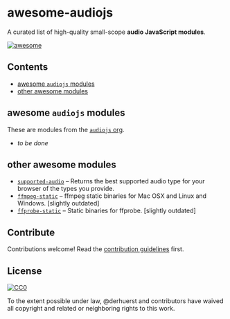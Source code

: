 # awesome-audiojs

A curated list of high-quality small-scope **audio JavaScript modules**.

[![awesome](https://cdn.rawgit.com/sindresorhus/awesome/d7305f38d29fed78fa85652e3a63e154dd8e8829/media/badge.svg)](https://github.com/sindresorhus/awesome)


## Contents

- [awesome `audiojs` modules](#awesome-audiojs-modules)
- [other awesome modules](#other-awesome-modules)


## awesome `audiojs` modules

These are modules from the [`audiojs` org](https://github.com/audiojs).

- *to be done*


## other awesome modules

- [`supported-audio`](https://github.com/ArtskydJ/supported-audio) – Returns the best supported audio type for your browser of the types you provide.
- [`ffmpeg-static`](https://github.com/eugeneware/ffmpeg-static) – ffmpeg static binaries for Mac OSX and Linux and Windows. [slightly outdated]
- [`ffprobe-static`](https://github.com/joshwnj/ffprobe-static) – Static binaries for ffprobe. [slightly outdated]


## Contribute

Contributions welcome! Read the [contribution guidelines](contributing.md) first.


## License

[![CC0](http://mirrors.creativecommons.org/presskit/buttons/88x31/svg/cc-zero.svg)](http://creativecommons.org/publicdomain/zero/1.0)

To the extent possible under law, @derhuerst and contributors have waived all copyright and related or neighboring rights to this work.
